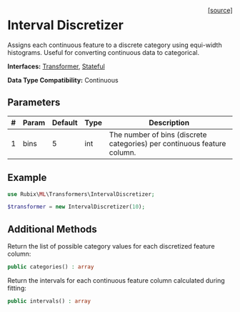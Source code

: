 <span style="float:right;"><a href="https://github.com/RubixML/RubixML/blob/master/src/Transformers/IntervalDiscretizer.php">[source]</a></span>

# Interval Discretizer
Assigns each continuous feature to a discrete category using equi-width histograms. Useful for converting continuous data to categorical.

**Interfaces:** [Transformer](api.md#transformer), [Stateful](api.md#stateful)

**Data Type Compatibility:** Continuous

## Parameters
| # | Param | Default | Type | Description |
|---|---|---|---|---|
| 1 | bins | 5 | int | The number of bins (discrete categories) per continuous feature column. |

## Example
```php
use Rubix\ML\Transformers\IntervalDiscretizer;

$transformer = new IntervalDiscretizer(10);
```

## Additional Methods
Return the list of possible category values for each discretized feature column:
```php
public categories() : array
```

Return the intervals for each continuous feature column calculated during fitting:
```php
public intervals() : array
```
